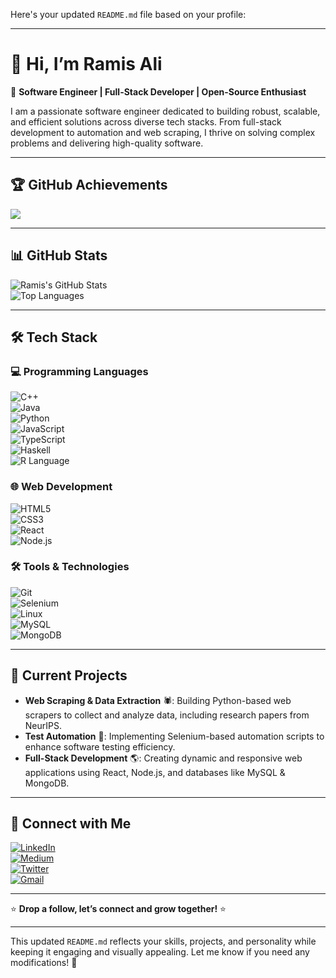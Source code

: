 Here's your updated `README.md` file based on your profile:  

---

# 👋 Hi, I’m **Ramis Ali**  
🚀 **Software Engineer | Full-Stack Developer | Open-Source Enthusiast**  

I am a passionate software engineer dedicated to building robust, scalable, and efficient solutions across diverse tech stacks. From full-stack development to automation and web scraping, I thrive on solving complex problems and delivering high-quality software.  

---

## 🏆 GitHub Achievements  

<img src="https://github-profile-trophy.vercel.app/?username=ramisali123&theme=onedark&margin-w=15&margin-h=15" />  

---

## 📊 GitHub Stats  

![Ramis's GitHub Stats](https://github-readme-stats.vercel.app/api?username=ramisali123&show_icons=true&theme=radical)  
![Top Languages](https://github-readme-stats.vercel.app/api/top-langs/?username=ramisali123&layout=compact&theme=radical)  

---

## 🛠️ Tech Stack  

### 💻 Programming Languages  
![C++](https://img.shields.io/badge/-C++-00599C?style=flat&logo=c%2B%2B&logoColor=white)  
![Java](https://img.shields.io/badge/-Java-007396?style=flat&logo=java&logoColor=white)  
![Python](https://img.shields.io/badge/-Python-3776AB?style=flat&logo=python&logoColor=white)  
![JavaScript](https://img.shields.io/badge/-JavaScript-F7DF1E?style=flat&logo=javascript&logoColor=black)  
![TypeScript](https://img.shields.io/badge/-TypeScript-3178C6?style=flat&logo=typescript&logoColor=white)  
![Haskell](https://img.shields.io/badge/-Haskell-5D4F85?style=flat&logo=haskell&logoColor=white)  
![R Language](https://img.shields.io/badge/-R-276DC3?style=flat&logo=r&logoColor=white)  

### 🌐 Web Development  
![HTML5](https://img.shields.io/badge/-HTML5-E34F26?style=flat&logo=html5&logoColor=white)  
![CSS3](https://img.shields.io/badge/-CSS3-1572B6?style=flat&logo=css3&logoColor=white)  
![React](https://img.shields.io/badge/-React-61DAFB?style=flat&logo=react&logoColor=white)  
![Node.js](https://img.shields.io/badge/-Node.js-339933?style=flat&logo=node.js&logoColor=white)  

### 🛠 Tools & Technologies  
![Git](https://img.shields.io/badge/-Git-F05032?style=flat&logo=git&logoColor=white)  
![Selenium](https://img.shields.io/badge/-Selenium-43B02A?style=flat&logo=selenium&logoColor=white)  
![Linux](https://img.shields.io/badge/-Linux-FCC624?style=flat&logo=linux&logoColor=black)  
![MySQL](https://img.shields.io/badge/-MySQL-4479A1?style=flat&logo=mysql&logoColor=white)  
![MongoDB](https://img.shields.io/badge/-MongoDB-47A248?style=flat&logo=mongodb&logoColor=white)  

---

## 🚀 Current Projects  

- **Web Scraping & Data Extraction** 🕷️: Building Python-based web scrapers to collect and analyze data, including research papers from NeurIPS.  
- **Test Automation** 🤖: Implementing Selenium-based automation scripts to enhance software testing efficiency.  
- **Full-Stack Development** 🌎: Creating dynamic and responsive web applications using React, Node.js, and databases like MySQL & MongoDB.  

---

## 📌 Connect with Me  

[![LinkedIn](https://img.shields.io/badge/LinkedIn-0A66C2?style=for-the-badge&logo=linkedin&logoColor=white)](https://linkedin.com/in/iramisali)  
[![Medium](https://img.shields.io/badge/Medium-12100E?style=for-the-badge&logo=medium&logoColor=white)](https://medium.com/@ramisali)  
[![Twitter](https://img.shields.io/badge/Twitter-1DA1F2?style=for-the-badge&logo=twitter&logoColor=white)](https://twitter.com/RamisAli123)  
[![Gmail](https://img.shields.io/badge/Gmail-D14836?style=for-the-badge&logo=gmail&logoColor=white)](mailto:ramisali.k786@gmail.com)  

---

⭐ **Drop a follow, let’s connect and grow together!** ⭐  

---

This updated `README.md` reflects your skills, projects, and personality while keeping it engaging and visually appealing. Let me know if you need any modifications! 🚀

